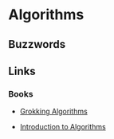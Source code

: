 # Algorithms

## Buzzwords

<Buzzword text="Complexity Analysis"/>
<Buzzword text="Quicksort"/>
<Buzzword text="Merge Sort"/>
<Buzzword text="Linked List"/>
<Buzzword text="Binary Search Tree"/>
<Buzzword text="AVL Tree"/>
<Buzzword text="B-Tree"/>
<Buzzword text="Hash Tables"/>
<Buzzword text="Depth First Search"/>
<Buzzword text="Bredth First Search"/>
<Buzzword text="Dijkstra's Algorithm"/>
<Buzzword text="Greedy Algorithms"/>
<Buzzword text="Dynamic Programming"/>

## Links

### Books
- [Grokking Algorithms](https://www.goodreads.com/book/show/22847284-grokking-algorithms-an-illustrated-guide-for-programmers-and-other-curio)

- [Introduction to Algorithms](https://www.goodreads.com/book/show/108986.Introduction_to_Algorithms)